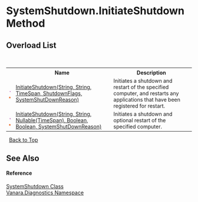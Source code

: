 # SystemShutdown.InitiateShutdown Method 
 


## Overload List
&nbsp;<table><tr><th></th><th>Name</th><th>Description</th></tr><tr><td>![Public method](media/pubmethod.gif "Public method")![Static member](media/static.gif "Static member")</td><td><a href="1c3f2ddc-5e1b-043f-b3a1-ba37dfcbc377">InitiateShutdown(String, String, TimeSpan, ShutdownFlags, SystemShutDownReason)</a></td><td>
Initiates a shutdown and restart of the specified computer, and restarts any applications that have been registered for restart.</td></tr><tr><td>![Public method](media/pubmethod.gif "Public method")![Static member](media/static.gif "Static member")</td><td><a href="0d6d6cfc-c6ba-99e1-b379-80effbcda490">InitiateShutdown(String, String, Nullable(TimeSpan), Boolean, Boolean, SystemShutDownReason)</a></td><td>
Initiates a shutdown and optional restart of the specified computer.</td></tr></table>&nbsp;
<a href="#systemshutdown.initiateshutdown-method">Back to Top</a>

## See Also


#### Reference
<a href="ad6f6ae9-fa9f-8e45-4be0-0a56f367e403">SystemShutdown Class</a><br /><a href="ae9a7c38-6642-96aa-d3f5-fcde8a4bd54e">Vanara.Diagnostics Namespace</a><br />